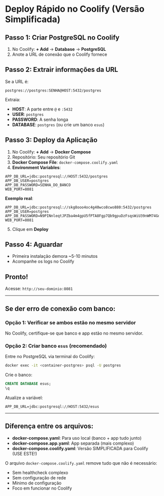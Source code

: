 # Deploy Rápido no Coolify (Versão Simplificada)

## Passo 1: Criar PostgreSQL no Coolify
1. No Coolify: **+ Add** → **Database** → **PostgreSQL**
2. Anote a URL de conexão que o Coolify fornece

## Passo 2: Extrair informações da URL

Se a URL é:
```
postgres://postgres:SENHA@HOST:5432/postgres
```

Extraia:
- **HOST**: A parte entre `@` e `:5432`
- **USER**: `postgres`
- **PASSWORD**: A senha longa
- **DATABASE**: `postgres` (ou crie um banco `esus`)

## Passo 3: Deploy da Aplicação

1. No Coolify: **+ Add** → **Docker Compose**
2. Repositório: Seu repositório Git
3. **Docker Compose File**: `docker-compose.coolify.yaml`
4. **Environment Variables**:

```env
APP_DB_URL=jdbc:postgresql://HOST:5432/postgres
APP_DB_USER=postgres
APP_DB_PASSWORD=SENHA_DO_BANCO
WEB_PORT=8081
```

**Exemplo real**:
```env
APP_DB_URL=jdbc:postgresql://skg8ooo4oc4g40wco8cwo880:5432/postgres
APP_DB_USER=postgres
APP_DB_PASSWORD=N9PINnleqtJPZba4m4gpU5fPTA8Fgp7Qb9gpuDzFsqsWiU39nWM74Gd3f1KiWQHS
WEB_PORT=8081
```

5. Clique em **Deploy**

## Passo 4: Aguardar
- Primeira instalação demora ~5-10 minutos
- Acompanhe os logs no Coolify

## Pronto!
Acesse: `http://seu-dominio:8081`

---

## Se der erro de conexão com banco:

### Opção 1: Verificar se ambos estão no mesmo servidor
No Coolify, certifique-se que banco e app estão no mesmo servidor.

### Opção 2: Criar banco `esus` (recomendado)

Entre no PostgreSQL via terminal do Coolify:
```bash
docker exec -it <container-postgres> psql -U postgres
```

Crie o banco:
```sql
CREATE DATABASE esus;
\q
```

Atualize a variável:
```env
APP_DB_URL=jdbc:postgresql://HOST:5432/esus
```

---

## Diferença entre os arquivos:

- **docker-compose.yaml**: Para uso local (banco + app tudo junto)
- **docker-compose.app.yaml**: App separada (mais complexo)
- **docker-compose.coolify.yaml**: Versão SIMPLIFICADA para Coolify (USE ESTE!)

O arquivo `docker-compose.coolify.yaml` remove tudo que não é necessário:
- Sem healthcheck complexo
- Sem configuração de rede
- Mínimo de configuração
- Foco em funcionar no Coolify
